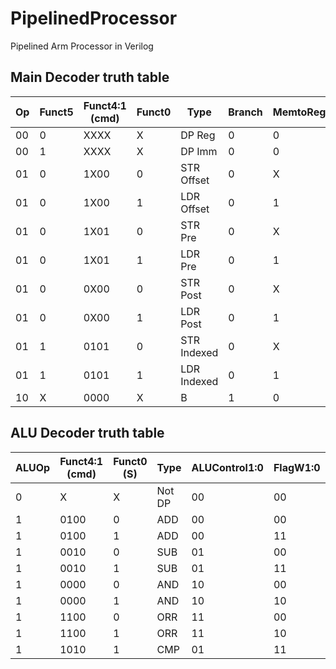 # PipelinedProcessor

Pipelined Arm Processor in Verilog

## Main Decoder truth table

| **Op** | **Funct5** | **Funct4:1 (cmd)** | **Funct0** | **Type**    | **Branch** | **MemtoReg** | **MemW** | **ALUSrc** | **ImmSrc** | **RegW** | **RegSrc** | **ALUOp** |
| ------ | ---------- | ------------------ | ---------- | ----------- | ---------- | ------------ | -------- | ---------- | ---------- | -------- | ---------- | --------- |
| 00     | 0          | XXXX               | X          | DP Reg      | 0          | 0            | 0        | 0          | XX         | 1        | 00         | 1         |
| 00     | 1          | XXXX               | X          | DP Imm      | 0          | 0            | 0        | 1          | 00         | 1        | X0         | 1         |
| 01     | 0          | 1X00               | 0          | STR Offset  | 0          | X            | 1        | 1          | 01         | 0        | 10         | 0         |
| 01     | 0          | 1X00               | 1          | LDR Offset  | 0          | 1            | 0        | 1          | 01         | 1        | X0         | 0         |
| 01     | 0          | 1X01               | 0          | STR Pre     | 0          | X            | 1        | 1          | 01         | 0        | 10         | 0         |
| 01     | 0          | 1X01               | 1          | LDR Pre     | 0          | 1            | 0        | 1          | 01         | 1        | X0         | 0         |
| 01     | 0          | 0X00               | 0          | STR Post    | 0          | X            | 1        | 1          | 01         | 0        | 10         | 0         |
| 01     | 0          | 0X00               | 1          | LDR Post    | 0          | 1            | 0        | 1          | 01         | 1        | X0         | 0         |
| 01     | 1          | 0101               | 0          | STR Indexed | 0          | X            | 1        | 0          | XX         | 0        | 10         | 0         |
| 01     | 1          | 0101               | 1          | LDR Indexed | 0          | 1            | 0        | 0          | XX         | 1        | X0         | 0         |
| 10     | X          | 0000               | X          | B           | 1          | 0            | 0        | 1          | 10         | 0        | X1         | 0         |

## ALU Decoder truth table

| **ALUOp** | **Funct4:1 (cmd)** | **Funct0 (S)** | **Type** | **ALUControl1:0** | **FlagW1:0** | **NoWrite** |
| --------- | ------------------ | -------------- | -------- | ----------------- | ------------ | ----------- |
| 0         | X                  | X              | Not DP   | 00                | 00           | 0           |
| 1         | 0100               | 0              | ADD      | 00                | 00           | 0           |
| 1         | 0100               | 1              | ADD      | 00                | 11           | 0           |
| 1         | 0010               | 0              | SUB      | 01                | 00           | 0           |
| 1         | 0010               | 1              | SUB      | 01                | 11           | 0           |
| 1         | 0000               | 0              | AND      | 10                | 00           | 0           |
| 1         | 0000               | 1              | AND      | 10                | 10           | 0           |
| 1         | 1100               | 0              | ORR      | 11                | 00           | 0           |
| 1         | 1100               | 1              | ORR      | 11                | 10           | 0           |
| 1         | 1010               | 1              | CMP      | 01                | 11           | 1           |
